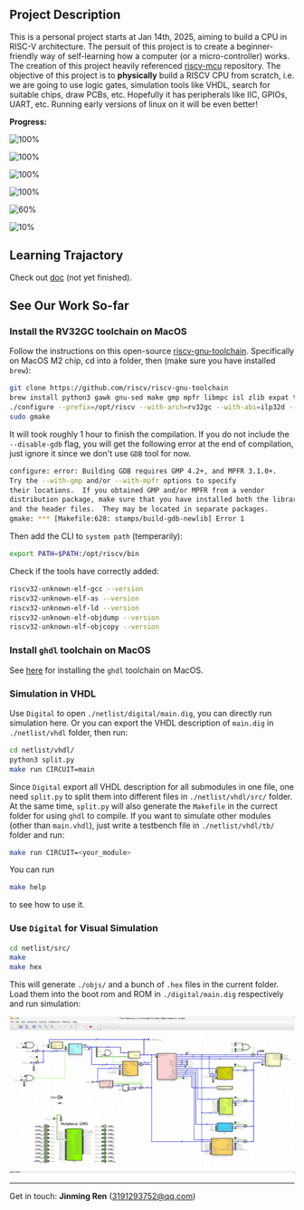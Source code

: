## Project Description

This is a personal project starts at Jan 14th, 2025, aiming to build a CPU in RISC-V architecture. The persuit of this project is to create a beginner-friendly way of self-learning how a computer (or a micro-controller) works. The creation of this project heavily referenced [riscv-mcu](https://github.com/renyangang/riscv-mcu/tree/master) repository. The objective of this project is to **physically** build a RISCV CPU from scratch, i.e. we are going to use logic gates, simulation tools like VHDL, search for suitable chips, draw PCBs, etc. Hopefully it has peripherals like IIC, GPIOs, UART, etc. Running early versions of linux on it will be even better! 

**Progress:**

![100%](https://progress-bar.xyz/100?title=Env-Config)

![100%](https://progress-bar.xyz/100?title=Decoder)

![100%](https://progress-bar.xyz/100?title=GPIO-output)

![100%](https://progress-bar.xyz/100?title=C-environment)

![60%](https://progress-bar.xyz/60?title=Execution)

![10%](https://progress-bar.xyz/10?title=Interrupt)

## Learning Trajactory

Check out [doc](./doc/README.md) (not yet finished).

## See Our Work So-far

### Install the RV32GC toolchain on MacOS

Follow the instructions on this open-source [riscv-gnu-toolchain](https://github.com/riscv-collab/riscv-gnu-toolchain). Specifically on MacOS M2 chip, cd into a folder, then (make sure you have installed `brew`):

```bash
git clone https://github.com/riscv/riscv-gnu-toolchain
brew install python3 gawk gnu-sed make gmp mpfr libmpc isl zlib expat texinfo flock libslirp
./configure --prefix=/opt/riscv --with-arch=rv32gc --with-abi=ilp32d --disable-gdb
sudo gmake
```

It will took roughly 1 hour to finish the compilation. If you do not include the `--disable-gdb` flag, you will get the following error at the end of compilation, just ignore it since we don't use `GDB` tool for now.

```bash
configure: error: Building GDB requires GMP 4.2+, and MPFR 3.1.0+.
Try the --with-gmp and/or --with-mpfr options to specify
their locations.  If you obtained GMP and/or MPFR from a vendor
distribution package, make sure that you have installed both the libraries
and the header files.  They may be located in separate packages.
gmake: *** [Makefile:628: stamps/build-gdb-newlib] Error 1
```

Then add the CLI to `system path` (temperarily):

```bash
export PATH=$PATH:/opt/riscv/bin
```

Check if the tools have correctly added:

```bash
riscv32-unknown-elf-gcc --version
riscv32-unknown-elf-as --version
riscv32-unknown-elf-ld --version
riscv32-unknown-elf-objdump --version
riscv32-unknown-elf-objcopy --version
```

### Install `ghdl` toolchain on MacOS

See [here](https://marcobisky.github.io/p/rtl-analysis-on-macos-under-300mb/) for installing the `ghdl` toolchain on MacOS.

### Simulation in VHDL

Use `Digital` to open `./netlist/digital/main.dig`, you can directly run simulation here. Or you can export the VHDL description of `main.dig` in `./netlist/vhdl` folder, then run:

```bash
cd netlist/vhdl/
python3 split.py
make run CIRCUIT=main
```

Since `Digital` export all VHDL description for all submodules in one file, one need `split.py` to split them into different files in `./netlist/vhdl/src/` folder. At the same time, `split.py` will also generate the `Makefile` in the currect folder for using `ghdl` to compile. If you want to simulate other modules (other than `main.vhdl`), just write a testbench file in `./netlist/vhdl/tb/` folder and run:

```bash
make run CIRCUIT=<your_module>
```

You can run

```bash
make help
```

to see how to use it.

### Use `Digital` for Visual Simulation

```bash
cd netlist/src/
make
make hex
```

This will generate `./objs/` and a bunch of `.hex` files in the current folder. Load them into the boot rom and ROM in `./digital/main.dig` respectively and run simulation:

![Set GPIO1 high](./doc/images/GPIO.png)

---

Get in touch: **Jinming Ren** (3191293752@qq.com)